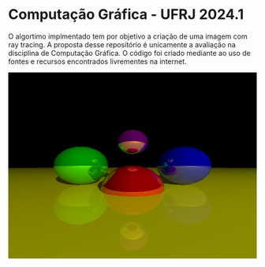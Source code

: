 # Computação Gráfica - UFRJ 2024.1



O algortimo implmentado tem por objetivo a criação de uma imagem com ray tracing. A proposta desse repositório é unicamente a avaliação na disciplina de Computação Gráfica. 
O código foi criado mediante ao uso de fontes e recursos encontrados livrementes na internet.

![Implementação do Ray Tracing](ray_tracing.png)


